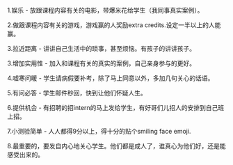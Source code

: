 1.娱乐 - 放跟课程内容有关的电影，带爆米花给学生（我同事真实案例）。

2.做跟课程内容有关的游戏，游戏赢的人奖励extra  credits.设定一半以上的人能赢。

3.拉近距离 - 讲讲自己生活中的琐事，甚至烦恼。有孩子的讲讲孩子。

3.增加实用性 - 加入和课程有关的真实的案例，自己亲身参与的更好。

4.嘘寒问暖 - 学生请病假要补考，除了马上同意以外，多加几句关心的话语。

5.有问必答 - 学生邮件秒回，快到让他们怀疑人生。

6.提供机会 - 有招聘的招intern的马上发给学生，有好哥们儿招人的安排到自己班上招。

7.小测验简单 - 人人都得9分以上，得十分的贴个smiling face emoji.

8.最重要的，要发自内心地关心学生。他们都是成人了，谁真心为他们好，还是能感受出来的。
